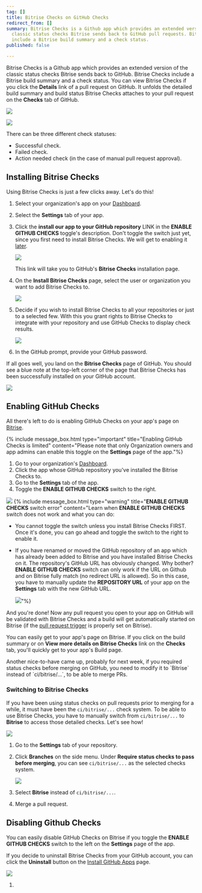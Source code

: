 ```yaml
---
tag: []
title: Bitrise Checks on GitHub Checks
redirect_from: []
summary: Bitrise Checks is a Github app which provides an extended version of the
  classic status checks Bitrise sends back to GitHub pull requests. Bitrise Checks
  include a Bitrise build summary and a check status.
published: false

---
```

Bitrise Checks is a Github app which provides an extended version of the classic status checks Bitrise sends back to GitHub. Bitrise Checks include a Bitrise build summary and a check status. You can view Bitrise Checks if you click the **Details** link of a pull request on GitHub. It unfolds the detailed build summary and build status Bitrise Checks attaches to your pull request on the **Checks** tab of GitHub.

![](/img/all-checks-have-passed.png)

![](/img/bitrise-summary-gh-checks.jpg)

There can be three different check statuses:

* Successful check.
* Failed check.
* Action needed check (in the case of manual pull request approval).

## Installing Bitrise Checks

Using Bitrise Checks is just a few clicks away. Let's do this!

1. Select your organization's app on your [Dashboard](https://app.bitrise.io/dashboard/builds).
2. Select the **Settings** tab of your app.
3. Click the **install our app to your GitHub repository** LINK in the **ENABLE GITHUB CHECKS** toggle's description. Don't toggle the switch just yet, since you first need to install Bitrise Checks. We will get to enabling it [later](/github-checks/#enabling-github-checks).

   ![](/img/disabled-toggle-githubchekcs.jpg)

   This link will take you to GitHub's **Bitrise Checks** installation page.
4. On the **Install Bitrise Checks** page, select the user or organization you want to add Bitrise Checks to.

   ![](/img/install-bitrise-checks.jpg)
5. Decide if you wish to install Bitrise Checks to all your repositories or just to a selected few. With this you grant rights to Bitrise Checks to integrate with your repository and use GitHub Checks to display check results.

   ![](/img/install-bitrise-checks.jpg.png)
6. In the GitHub prompt, provide your GitHub password.

If all goes well, you land on the **Bitrise Checks** page of GitHub. You should see a blue note at the top-left corner of the page that Bitrise Checks has been successfully installed on your GitHub account.

![](/img/installed-bitrise-checks.jpg)

## Enabling GitHub Checks

All there's left to do is enabling GitHub Checks on your app's page on [Bitrise](https://app.bitrise.io/dashboard/builds).

{% include message_box.html type="important" title="Enabling GitHub Checks is limited" content="Please note that only Organization owners and app admins can enable this toggle on the **Settings** page of the app."%}

1. Go to your organization's [Dashboard](https://app.bitrise.io/dashboard/builds).
2. Click the app whose GitHub repository you've installed the Bitrise Checks to.
3. Go to the **Settings** tab of the app.
4. Toggle the **ENABLE GITHUB CHECKS** switch to the right.

![](/img/enabled-toggle-githubchecks.jpg)
{% include message_box.html type="warning" title="**ENABLE GITHUB CHECKS** switch error" content="Learn when **ENABLE GITHUB CHECKS** switch does not work and what you can do:

* You cannot toggle the switch unless you install Bitrise Checks FIRST. Once it's done, you can go ahead and toggle the switch to the right to enable it.
* If you have renamed or moved the GitHub repository of an app which has already been added to Bitrise and you have installed Bitrise Checks on it. The repository's GitHub URL has obviously changed. Why bother? **ENABLE GITHUB CHECKS** switch can only work if the URL on Github and on Bitrise fully match (no redirect URL is allowed). So in this case, you have to manually update the **REPOSITORY URL** of your app on the **Settings** tab with the new GitHub URL.

  ![](/img/repository-url-change.jpg)"%}

And you're done! Now any pull request you open to your app on GitHub will be validated with Bitrise Checks and a build will get automatically started on Bitrise (if the [pull request trigger](/builds/triggering-builds/trigger-pull-request/) is properly set on Bitrise).

You can easily get to your app's page on Bitrise. If you click on the build summary or on **View more details on Bitrise Checks** link on the **Checks** tab, you'll quickly get to your app's Build page.

Another nice-to-have came up, probably for next week, if you required status checks before merging on GitHub, you need to modify it to \`Bitrise\` instead of \`ci/bitrise/…\`, to be able to merge PRs.

### Switching to Bitrise Checks

If you have been using status checks on pull requests prior to merging for a while, it must have been the `ci/bitrise/...` check system. To be able to use Bitrise Checks, you have to manually switch from `ci/bitrise/...` to **Bitrise** to access those detailed checks. Let's see how!

![](/img/checks-pending.png)

1. Go to the **Settings** tab of your repository.
2. Click **Branches** on the side menu. Under **Require status checks to pass before merging**, you can see `ci/bitrise/...` as the selected checks system. 

   ![](/img/require-status-checks.png)
3. Select **Bitrise** instead of `ci/bitrise/...`.
4. Merge a pull request.

## Disabling Github Checks

You can easily disable GitHub Checks on Bitrise if you toggle the **ENABLE GITHUB CHECKS** switch to the left on the **Settings** page of the app.

If you decide to uninstall Bitrise Checks from your GitHub account, you can click the **Uninstall** button on the [Install GitHub Apps](https://github.com/settings/installations/) page.

![](/img/disable-ghckecks.jpg)

1. 
